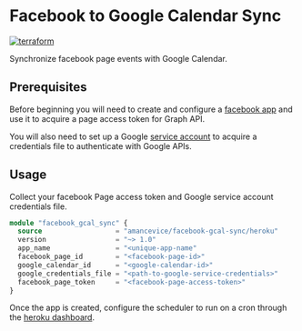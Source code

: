 # Facebook to Google Calendar Sync

[![terraform](https://img.shields.io/github/v/tag/amancevice/terraform-heroku-facebook-gcal-sync?color=62f&label=version&logo=terraform&style=flat-square)](https://registry.terraform.io/modules/amancevice/serverless-pypi/aws)

Synchronize facebook page events with Google Calendar.

## Prerequisites

Before beginning you will need to create and configure a [facebook app](https://github.com/amancevice/fest/blob/master/docs/facebook.md#facebook) and use it to acquire a page access token for Graph API.

You will also need to set up a Google [service account](https://github.com/amancevice/fest/blob/master/docs/google.md#google) to acquire a credentials file to authenticate with Google APIs.

## Usage

Collect your facebook Page access token and Google service account credentials file.

```terraform
module "facebook_gcal_sync" {
  source                  = "amancevice/facebook-gcal-sync/heroku"
  version                 = "~> 1.0"
  app_name                = "<unique-app-name"
  facebook_page_id        = "<facebook-page-id>"
  google_calendar_id      = "<google-calendar-id>"
  google_credentials_file = "<path-to-google-service-credentials>"
  facebook_page_token     = "<facebook-page-access-token>"
}
```

Once the app is created, configure the scheduler to run on a cron through the [heroku dashboard](https://dashboard.heroku.com/apps).
